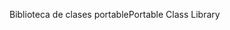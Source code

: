 <span data-ttu-id="765ee-101">Biblioteca de clases portable</span><span class="sxs-lookup"><span data-stu-id="765ee-101">Portable Class Library</span></span>